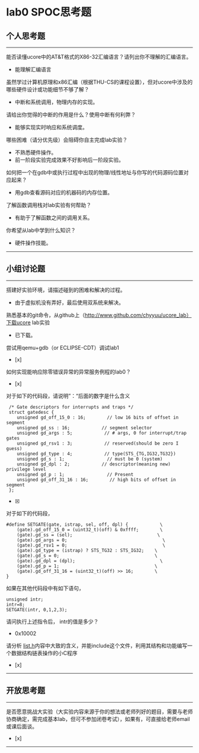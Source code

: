 # lab0 SPOC思考题

## 个人思考题

---

能否读懂ucore中的AT&T格式的X86-32汇编语言？请列出你不理解的汇编语言。
- 能理解汇编语言

>  

虽然学过计算机原理和x86汇编（根据THU-CS的课程设置），但对ucore中涉及的哪些硬件设计或功能细节不够了解？
- 中断和系统调用，物理内存的实现。

>   

请给出你觉得的中断的作用是什么？使用中断有何利弊？
- 能够实现实时响应和系统调度。

>   

哪些困难（请分优先级）会阻碍你自主完成lab实验？
- 不熟悉硬件操作。
- 前一阶段实验完成效果不好影响后一阶段实验。

>   

如何把一个在gdb中或执行过程中出现的物理/线性地址与你写的代码源码位置对应起来？
- 用gdb查看源码对应的机器码的内存位置。

>   

了解函数调用栈对lab实验有何帮助？
- 有助于了解函数之间的调用关系。

>   

你希望从lab中学到什么知识？
- 硬件操作技能。

>   

---

## 小组讨论题

---

搭建好实验环境，请描述碰到的困难和解决的过程。
- 由于虚拟机没有弄好，最后使用双系统来解决。

> 

熟悉基本的git命令，从github上（http://www.github.com/chyyuu/ucore_lab）下载ucore lab实验
- 已下载。

> 

尝试用qemu+gdb（or ECLIPSE-CDT）调试lab1
- [x]  

> 

如何实现能响应除零错误异常的异常服务例程的lab0？
- [x]  

> 


对于如下的代码段，请说明”：“后面的数字是什么含义
```
 /* Gate descriptors for interrupts and traps */
 struct gatedesc {
    unsigned gd_off_15_0 : 16;        // low 16 bits of offset in segment
    unsigned gd_ss : 16;            // segment selector
    unsigned gd_args : 5;            // # args, 0 for interrupt/trap gates
    unsigned gd_rsv1 : 3;            // reserved(should be zero I guess)
    unsigned gd_type : 4;            // type(STS_{TG,IG32,TG32})
    unsigned gd_s : 1;                // must be 0 (system)
    unsigned gd_dpl : 2;            // descriptor(meaning new) privilege level
    unsigned gd_p : 1;                // Present
    unsigned gd_off_31_16 : 16;        // high bits of offset in segment
 };
 ```

- [x]  
> 

对于如下的代码段，
```
#define SETGATE(gate, istrap, sel, off, dpl) {            \
    (gate).gd_off_15_0 = (uint32_t)(off) & 0xffff;        \
    (gate).gd_ss = (sel);                                \
    (gate).gd_args = 0;                                    \
    (gate).gd_rsv1 = 0;                                    \
    (gate).gd_type = (istrap) ? STS_TG32 : STS_IG32;    \
    (gate).gd_s = 0;                                    \
    (gate).gd_dpl = (dpl);                                \
    (gate).gd_p = 1;                                    \
    (gate).gd_off_31_16 = (uint32_t)(off) >> 16;        \
}
```
如果在其他代码段中有如下语句，
```
unsigned intr;
intr=8;
SETGATE(intr, 0,1,2,3);
```
请问执行上述指令后， intr的值是多少？

- 0x10002

> 

请分析 [list.h](https://github.com/chyyuu/ucore_lab/blob/master/labcodes/lab2/libs/list.h)内容中大致的含义，并能include这个文件，利用其结构和功能编写一个数据结构链表操作的小C程序
- [x]  

>

---

## 开放思考题

---

是否愿意挑战大实验（大实验内容来源于你的想法或老师列好的题目，需要与老师协商确定，需完成基本lab，但可不参加闭卷考试），如果有，可直接给老师email或课后面谈。
- [x]  

>  

---

